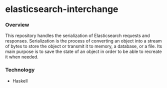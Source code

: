 # elasticsearch-interchange

### Overview
This repository handles the serialization of Elasticsearch requests and responses. Serialization is the process of converting an object into a stream of bytes to store the object or transmit it to memory, a database, or a file. Its main purpose is to save the state of an object in order to be able to recreate it when needed.

### Technology
- Haskell